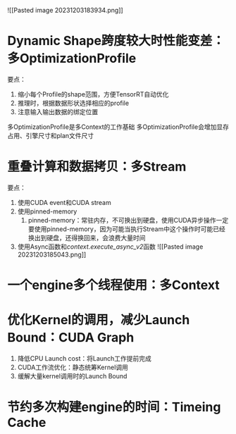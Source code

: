 ![[Pasted image 20231203183934.png]]
# Dynamic Shape跨度较大时性能变差：多OptimizationProfile

要点：
1. 缩小每个Profile的shape范围，方便TensorRT自动优化
2. 推理时，根据数据形状选择相应的profile
3. 注意输入输出数据的绑定位置

多OptimizationProfile是多Context的工作基础
多OptimizationProfile会增加显存占用、引擎尺寸和plan文件尺寸

# 重叠计算和数据拷贝：多Stream

要点：
1. 使用CUDA event和CUDA stream
2. 使用pinned-memory
	1. pinned-memory：常驻内存，不可换出到硬盘，使用CUDA异步操作一定要使用pinned-memory，因为可能当执行Stream中这个操作时可能已经换出到硬盘，还得换回来，会浪费大量时间
3. 使用Async函数和*context.execute_async_v2*函数
![[Pasted image 20231203185043.png]]
# 一个engine多个线程使用：多Context

# 优化Kernel的调用，减少Launch Bound：CUDA Graph

1. 降低CPU Launch cost：将Launch工作提前完成
2. CUDA工作流优化：静态统筹Kernel调用
3. 缓解大量kernel调用时的Launch Bound
# 节约多次构建engine的时间：Timeing Cache



